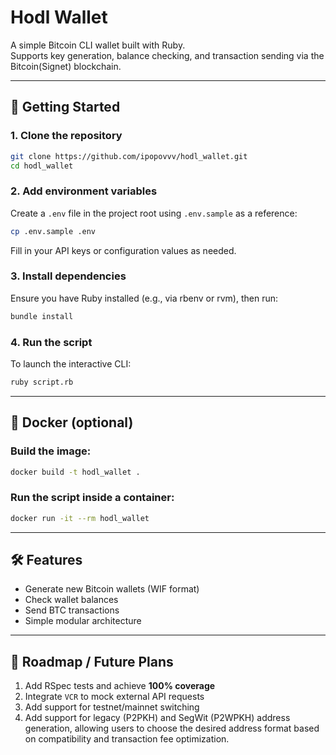 # Hodl Wallet

A simple Bitcoin CLI wallet built with Ruby.  
Supports key generation, balance checking, and transaction sending via the Bitcoin(Signet) blockchain.

---

## 🔧 Getting Started

### 1. Clone the repository

```bash
git clone https://github.com/ipopovvv/hodl_wallet.git
cd hodl_wallet
```

### 2. Add environment variables

Create a `.env` file in the project root using `.env.sample` as a reference:

```bash
cp .env.sample .env
```

Fill in your API keys or configuration values as needed.

### 3. Install dependencies

Ensure you have Ruby installed (e.g., via rbenv or rvm), then run:

```bash
bundle install
```

### 4. Run the script

To launch the interactive CLI:

```bash
ruby script.rb
```

---

## 🐳 Docker (optional)

### Build the image:

```bash
docker build -t hodl_wallet .
```

### Run the script inside a container:

```bash
docker run -it --rm hodl_wallet
```

---

## 🛠 Features

- Generate new Bitcoin wallets (WIF format)
- Check wallet balances
- Send BTC transactions
- Simple modular architecture

---

## 🚧 Roadmap / Future Plans

1. Add RSpec tests and achieve **100% coverage**
2. Integrate `VCR` to mock external API requests
3. Add support for testnet/mainnet switching
4. Add support for legacy (P2PKH) and SegWit (P2WPKH) address generation, allowing users to choose the desired address format based on compatibility and transaction fee optimization.
